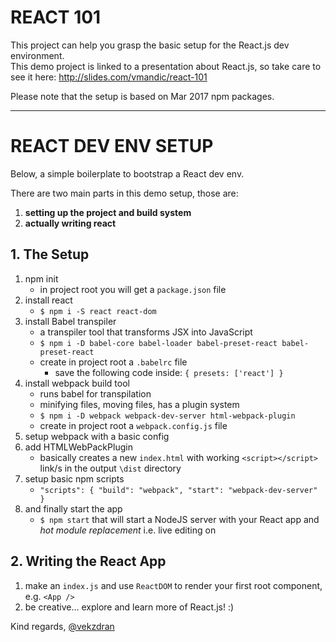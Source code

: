 # REACT 101

This project can help you grasp the basic setup for the React.js dev environment.<br />
This demo project is linked to a presentation about React.js, so take care to see it here: <a href="http://slides.com/vmandic/react-101-v1/">http://slides.com/vmandic/react-101</a>

Please note that the setup is based on Mar 2017 npm packages.

---

# REACT DEV ENV SETUP

Below, a simple boilerplate to bootstrap a React dev env.

There are two main parts in this demo setup, those are:<br />
1. **setting up the project and build system**
2. **actually writing react**

## 1. The Setup

1. npm init
    - in project root you will get a `package.json` file
2. install react
    - `$ npm i -S react react-dom`
3. install Babel transpiler
    - a transpiler tool that transforms JSX into JavaScript
    - `$ npm i -D babel-core babel-loader babel-preset-react babel-preset-react`
    - create in project root a `.babelrc` file
        - save the following code inside: `{ presets: ['react'] }`
4. install webpack build tool
    - runs babel for transpilation
    - minifying files, moving files, has a plugin system
    - `$ npm i -D webpack webpack-dev-server html-webpack-plugin`
    - create in project root a `webpack.config.js` file
5. setup webpack with a basic config
6. add HTMLWebPackPlugin
    - basically creates a new `index.html` with working `<script></script>` link/s in the output `\dist` directory
7. setup basic npm scripts
    - `"scripts": {
            "build": "webpack",
            "start": "webpack-dev-server"
        }`
8. and finally start the app
    - `$ npm start` that will start a NodeJS server with your React app and *hot module replacement* i.e. live editing on

## 2. Writing the React App

1. make an `index.js` and use `ReactDOM` to render your first root component, e.g. `<App />`
2. be creative... explore and learn more of React.js! :)

Kind regards, <a href="https://www.twitter.com/@vekzdran">@vekzdran</a>